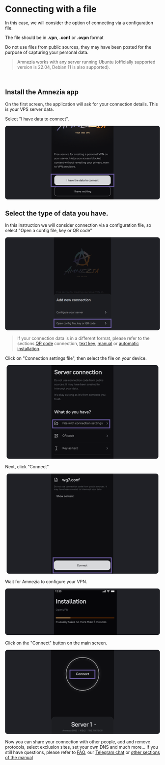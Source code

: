 # Connecting with a file


In this case, we will consider the option of connecting via a configuration file.

 The file should be in **.vpn**, **.conf** or **.ovpn** format 

Do not use files from public sources, they may have been posted for the purpose of capturing your personal data.

> Amnezia works with any server running Ubuntu (officially supported version is 22.04, Debian 11 is also supported).


&nbsp;

## Install the Amnezia app

On the first screen, the application will ask for your connection details. This is your VPS server data.

Select "I have data to connect".


![](https://raw.githubusercontent.com/amnezia-vpn/amnezia.org-content/master/docs/en/instructions/04_file-connection/img/fc_en_1.png)


## Select the type of data you have. 

In this instruction we will consider connection via a configuration file, so select "Open a config file, key or QR code"


![](https://raw.githubusercontent.com/amnezia-vpn/amnezia.org-content/master/docs/en/instructions/04_file-connection/img/fc_en_2.png)

>If your connection data is in a different format, please refer to the sections [QR code] connection, [text key], [manual] or [automatic installation].

Click on "Connection settings file", then select the file on your device.

![](https://raw.githubusercontent.com/amnezia-vpn/amnezia.org-content/master/docs/en/instructions/04_file-connection/img/fc_en_3.png)


Next, click "Connect"

![](https://raw.githubusercontent.com/amnezia-vpn/amnezia.org-content/master/docs/en/instructions/04_file-connection/img/fc_en_4.png)

Wait for Amnezia to configure your VPN.

![](https://raw.githubusercontent.com/amnezia-vpn/amnezia.org-content/master/docs/en/instructions/04_file-connection/img/fc_en_5.png)

Click on the "Connect" button on the main screen.


![](https://raw.githubusercontent.com/amnezia-vpn/amnezia.org-content/master/docs/en/instructions/04_file-connection/img/fc_en_6.png)


Now you can share your connection with other people, add and remove protocols, select exclusion sites, set your own DNS and much more... 
If you still have questions, please refer to [FAQ], our [Telegram chat]  or [other sections of the manual]


[QR code]: ../instructions/05_qr-code_connection
[text key]: ../instructions/03_text-key-connection
[manual]: ../instructions/02_manual-install
[FAQ]: ../faq
[Telegram chat]: https://t.me/amnezia_vpn_en
[other sections of the manual]: ../instructions
[automatic installation]: ../instructions/01_auto-install

